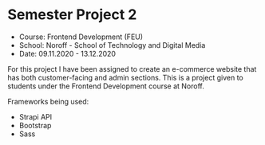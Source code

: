 # Semester Project 2
* Course: Frontend Development (FEU)
* School: Noroff - School of Technology and Digital Media
* Date: 09.11.2020 - 13.12.2020

For this project I have been assigned to create an e-commerce website that has both customer-facing and admin sections. This is a project given to students under the Frontend Development course at Noroff.

Frameworks being used:
* Strapi API
* Bootstrap
* Sass